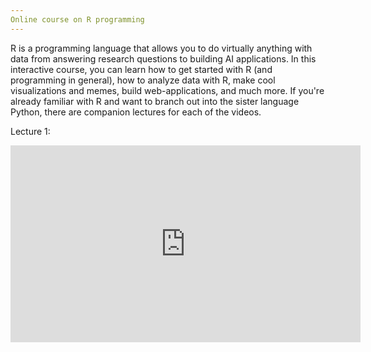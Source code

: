 ```yaml
---
Online course on R programming
---
```


R is a programming language that allows you to do virtually anything with data from answering research questions to building AI applications. In this interactive course, you can learn how to get started with R (and programming in general), how to analyze data with R, make cool visualizations and memes, build web-applications, and much more. If you're already familiar with R and want to branch out into the sister language Python, there are companion lectures for each of the videos.

Lecture 1:
<iframe width="560" height="315" src="https://www.youtube.com/embed/eYrlgL5P5Ro" frameborder="0" allow="autoplay; encrypted-media" allowfullscreen></iframe>

